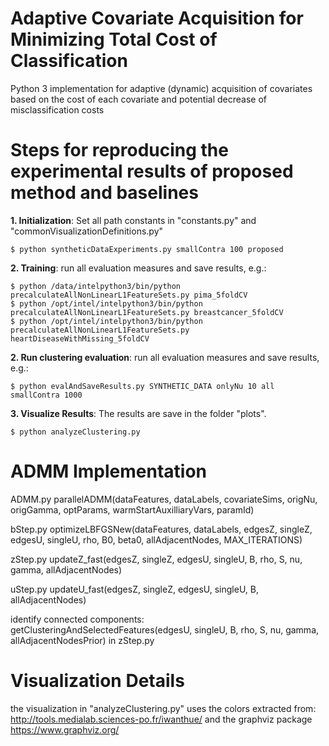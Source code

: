 Adaptive Covariate Acquisition for Minimizing Total Cost of Classification
==

Python 3 implementation for adaptive (dynamic) acquisition of covariates based on the cost of each covariate and potential decrease of misclassification costs

 
Steps for reproducing the experimental results of proposed method and baselines
==

**1. Initialization**: Set all path constants in "constants.py" and "commonVisualizationDefinitions.py"

 	$ python syntheticDataExperiments.py smallContra 100 proposed

**2. Training**: run all evaluation measures and save results, e.g.:

	$ python /data/intelpython3/bin/python precalculateAllNonLinearL1FeatureSets.py pima_5foldCV
	$ python /opt/intel/intelpython3/bin/python precalculateAllNonLinearL1FeatureSets.py breastcancer_5foldCV
	$ python /opt/intel/intelpython3/bin/python precalculateAllNonLinearL1FeatureSets.py heartDiseaseWithMissing_5foldCV

**2. Run clustering evaluation**: run all evaluation measures and save results, e.g.:

	$ python evalAndSaveResults.py SYNTHETIC_DATA onlyNu 10 all smallContra 1000

**3. Visualize Results**: The results are save in the folder "plots".

	$ python analyzeClustering.py


ADMM Implementation
==
 
 ADMM.py
 parallelADMM(dataFeatures, dataLabels, covariateSims, origNu, origGamma, optParams, warmStartAuxilliaryVars, paramId)
 
 bStep.py
 optimizeLBFGSNew(dataFeatures, dataLabels, edgesZ, singleZ, edgesU, singleU, rho, B0, beta0, allAdjacentNodes, MAX_ITERATIONS)
 
 zStep.py
 updateZ_fast(edgesZ, singleZ, edgesU, singleU, B, rho, S, nu, gamma, allAdjacentNodes)
 
 uStep.py
 updateU_fast(edgesZ, singleZ, edgesU, singleU, B, allAdjacentNodes)
 
 identify connected components:
 getClusteringAndSelectedFeatures(edgesU, singleU, B, rho, S, nu, gamma, allAdjacentNodesPrior)
 in zStep.py


Visualization Details
==

the visualization in "analyzeClustering.py" uses the colors extracted from:
http://tools.medialab.sciences-po.fr/iwanthue/
and the graphviz package 
https://www.graphviz.org/

